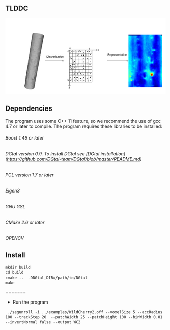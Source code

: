 ## TLDDC
<!--This code use a previous work (https://github.com/vanthonguyen/treelogdefectsegmentation). The previous work first compute a centerline from a tree mesh (by accumulation in 3D voxels) then an estimation of the surface radius is done by the studies of rectangular patch around vertices mesh. This allows the computation of delta distance for each vertices. Finally a treshold  (Rosin) is compute to distinguish wich vertices is a part of defect or not. To know more about the previous work, there is an online demo : http://ipol-geometry.loria.fr/~kerautre/ipol_demo/TDD_IPOLDemo/ and there is an article :  ICPR 2016 "Segmentation of defects on log surface from terrestrial Lidar data".

Here, we want to explore an other use of the centerline. The main idea, is using centerline to unroll tree mesh, then work on 2D image with an intensity able to represent defect shape. This image may be usefull to labeling task, segmentation task, and clasification task. -->

![alt text](pipeline.png?raw=true "A quoi ça sert ?")

## Dependencies
The program uses some C++ 11 feature, so we recommend the use of gcc 4.7 or later to compile. The program requires these libraries to be installed:
###### Boost 1.46 or later
###### DGtal version 0.9. To install DGtal see [DGtal installation] (https://github.com/DGtal-team/DGtal/blob/master/README.md)
###### PCL version 1.7 or later
###### Eigen3
###### GNU GSL
###### CMake 2.6 or later
###### OPENCV

## Install
```
mkdir build
cd build
cmake ..  -DDGtal_DIR=/path/to/DGtal
make
```

=======
* Run the program
```
 ./segunroll -i ../examples/WildCherry2.off --voxelSize 5 --accRadius 100 --trackStep 20  --patchWidth 25 --patchHeight 100 --binWidth 0.01 --invertNormal false --output WC2

```
